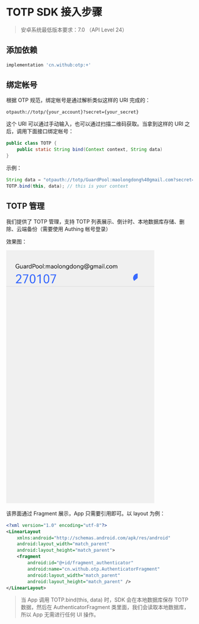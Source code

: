 # TOTP SDK 接入步骤

> 安卓系统最低版本要求：7.0 （API Level 24）

## 添加依赖

```groovy
implementation 'cn.withub:otp:+'
```

## 绑定帐号

根据 OTP 规范，绑定帐号是通过解析类似这样的 URI 完成的：

```
otpauth://totp/{your_account}?secret={your_secret}
```

这个 URI 可以通过手动输入，也可以通过扫描二维码获取。当拿到这样的 URI 之后，调用下面接口绑定帐号：

```java
public class TOTP {
    public static String bind(Context context, String data)
}
```

示例：

```java
String data = "otpauth://totp/GuardPool:maolongdong%40gmail.com?secret=GN4XCFDLDY4FWMQM&period=30&digits=6&algorithm=SHA1&issuer=GuardPool";
TOTP.bind(this, data); // this is your context
```

## TOTP 管理

我们提供了 TOTP 管理，支持 TOTP 列表展示、倒计时、本地数据库存储、删除、云端备份（需要使用 Authing 帐号登录）

效果图：

<img src="./images/totp.png" alt="drawing" width="400"/>

该界面通过 Fragment 展示，App 只需要引用即可。以 layout 为例：

```xml
<?xml version="1.0" encoding="utf-8"?>
<LinearLayout
    xmlns:android="http://schemas.android.com/apk/res/android"
    android:layout_width="match_parent"
    android:layout_height="match_parent">
    <fragment
        android:id="@+id/fragment_authenticator"
        android:name="cn.withub.otp.AuthenticatorFragment"
        android:layout_width="match_parent"
        android:layout_height="match_parent" />
</LinearLayout>
```

> 当 App 调用 TOTP.bind(this, data) 时，SDK 会在本地数据库保存 TOTP 数据，然后在 AuthenticatorFragment 类里面，我们会读取本地数据库，所以 App 无需进行任何 UI 操作。 